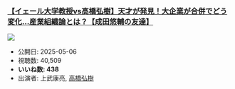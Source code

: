### [【イェール大学教授vs高橋弘樹】天才が発見！大企業が合併でどう変化...産業組織論とは？【成田悠輔の友達】](https://www.youtube.com/watch?v=g3HMFA6fMlA)
[![](https://img.youtube.com/vi/g3HMFA6fMlA/sddefault.jpg)](https://www.youtube.com/watch?v=g3HMFA6fMlA)
-   公開日: 2025-05-06
-   視聴数: 40,509
-   **いいね数: 438**
-   出演者: 上武康亮, [高橋弘樹](/rehacq_fan/people/高橋弘樹 "wikilink")
